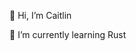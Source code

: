 👋 Hi, I’m Caitlin

🌱 I’m currently learning Rust

<!---
cschrank23/cschrank23 is a ✨ special ✨ repository because its `README.md` (this file) appears on your GitHub profile.
You can click the Preview link to take a look at your changes.
--->

